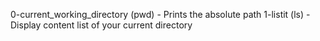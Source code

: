 0-current_working_directory (pwd) - Prints the absolute path 
1-listit (ls) - Display content list of your current directory
